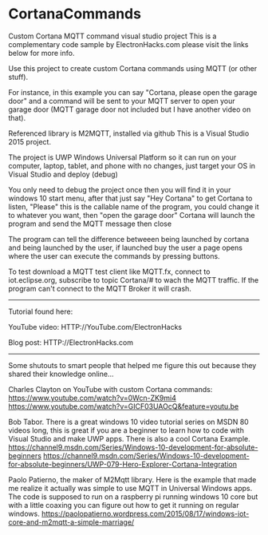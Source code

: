 # CortanaCommands
Custom Cortana MQTT command visual studio project
This is a complementary code sample by ElectronHacks.com please visit the links below for more info.

Use this project to create custom Cortana commands using MQTT (or other stuff).

For instance, in this example you can say "Cortana, please open the garage door" and a command will be sent to your MQTT server to open your garage door (MQTT garage door not included but I have another video on that).

Referenced library is M2MQTT, installed via github
This is a Visual Studio 2015 project.

The project is UWP Windows Universal Platform so it can run on your computer, laptop, tablet, and phone with no changes, just target your OS in Visual Studio and deploy (debug)

You only need to debug the project once then you will find it in your windows 10 start menu, after that just say "Hey Cortana" to get Cortana to listen, "Please" this is the callable name of the program, you could change it to whatever you want, then "open the garage door" Cortana will launch the program and send the MQTT message then close

The program can tell the difference betweeen being launched by cortana and being launched by the user, if launched buy the user a page opens where the user can execute the commands by pressing buttons.

To test download a MQTT test client like MQTT.fx, connect to iot.eclipse.org, subscribe to topic Cortana/# to wach the MQTT traffic. If the program can't connect to the MQTT Broker it will crash.


------------

Tutorial found here:

YouTube video: HTTP://YouTube.com/ElectronHacks

Blog post: HTTP://ElectronHacks.com


------------

Some shutouts to smart people that helped me figure this out because they shared their knowledge online...

Charles Clayton on YouTube with custom Cortana commands: 
https://www.youtube.com/watch?v=0Wcn-ZK9mi4 
https://www.youtube.com/watch?v=GICF03UAOcQ&feature=youtu.be

Bob Tabor. There is a great windows 10 video tutorial series on MSDN 80 videos long, this is great if you are a beginner to learn how to code with Visual Studio and make UWP apps. There is also a cool Cortana Example.
https://channel9.msdn.com/Series/Windows-10-development-for-absolute-beginners
https://channel9.msdn.com/Series/Windows-10-development-for-absolute-beginners/UWP-079-Hero-Explorer-Cortana-Integration

Paolo Patierno, the maker of M2Mqtt library. Here is the example that made me realize it actually was simple to use MQTT in Universal Windows apps. The code is supposed to run on a raspberry pi running windows 10 core but with a little coaxing you can figure out how to get it running on regular windows.
https://paolopatierno.wordpress.com/2015/08/17/windows-iot-core-and-m2mqtt-a-simple-marriage/
